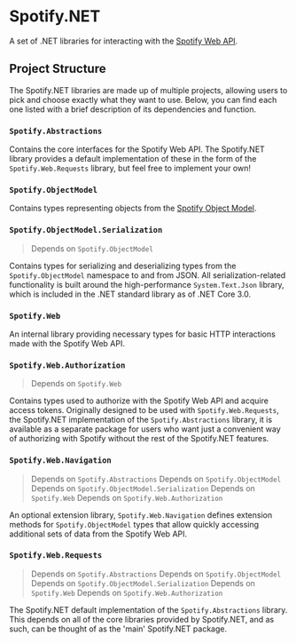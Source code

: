 # Spotify.NET

A set of .NET libraries for interacting with the [Spotify Web API](https://spotify.dev/documentation/web-api).

## Project Structure

The Spotify.NET libraries are made up of multiple projects, allowing users to pick and choose exactly what they want to use. Below, you can find each one listed with a brief description of its dependencies and function.

### `Spotify.Abstractions`

Contains the core interfaces for the Spotify Web API. The Spotify.NET library provides a default implementation of these in the form of the `Spotify.Web.Requests` library, but feel free to implement your own!

### `Spotify.ObjectModel`

Contains types representing objects from the [Spotify Object Model](https://spotify.dev/documentation/web-api/reference/object-model).

### `Spotify.ObjectModel.Serialization`

> Depends on `Spotify.ObjectModel`

Contains types for serializing and deserializing types from the `Spotify.ObjectModel` namespace to and from JSON. All serialization-related functionality is built around the high-performance `System.Text.Json` library, which is included in the .NET standard library as of .NET Core 3.0.

### `Spotify.Web`

An internal library providing necessary types for basic HTTP interactions made with the Spotify Web API.

### `Spotify.Web.Authorization`

> Depends on `Spotify.Web`

Contains types used to authorize with the Spotify Web API and acquire access tokens. Originally designed to be used with `Spotify.Web.Requests`, the Spotify.NET implementation of the `Spotify.Abstractions` library, it is available as a separate package for users who want just a convenient way of authorizing with Spotify without the rest of the Spotify.NET features.

### `Spotify.Web.Navigation`

> Depends on `Spotify.Abstractions`
> Depends on `Spotify.ObjectModel`
> Depends on `Spotify.ObjectModel.Serialization`
> Depends on `Spotify.Web`
> Depends on `Spotify.Web.Authorization`

An optional extension library, `Spotify.Web.Navigation` defines extension methods for `Spotify.ObjectModel` types that allow quickly accessing additional sets of data from the Spotify Web API.

### `Spotify.Web.Requests`

> Depends on `Spotify.Abstractions`
> Depends on `Spotify.ObjectModel`
> Depends on `Spotify.ObjectModel.Serialization`
> Depends on `Spotify.Web`
> Depends on `Spotify.Web.Authorization`

The Spotify.NET default implementation of the `Spotify.Abstractions` library. This depends on all of the core libraries provided by Spotify.NET, and as such, can be thought of as the 'main' Spotify.NET package.